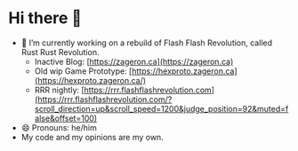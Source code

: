 # Hi there 👋

- 🔭 I’m currently working on a rebuild of Flash Flash Revolution, called Rust Rust Revolution.
  - Inactive Blog: [https://zageron.ca](https://zageron.ca)
  - Old wip Game Prototype: [https://hexproto.zageron.ca](https://hexproto.zageron.ca/)
  - RRR nightly: [https://rrr.flashflashrevolution.com](https://rrr.flashflashrevolution.com/?scroll_direction=up&scroll_speed=1200&judge_position=92&muted=false&offset=100)
- 😄 Pronouns: he/him
- My code and my opinions are my own.
